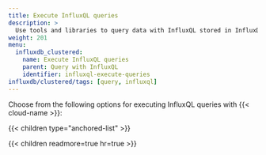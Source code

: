 ```yaml
---
title: Execute InfluxQL queries
description: >
  Use tools and libraries to query data with InfluxQL stored in InfluxDB Clustered.
weight: 201
menu:
  influxdb_clustered:
    name: Execute InfluxQL queries
    parent: Query with InfluxQL
    identifier: influxql-execute-queries
influxdb/clustered/tags: [query, influxql]
---
```


Choose from the following options for executing InfluxQL queries with {{< cloud-name >}}:

{{< children type="anchored-list" >}}

{{< children readmore=true hr=true >}}

